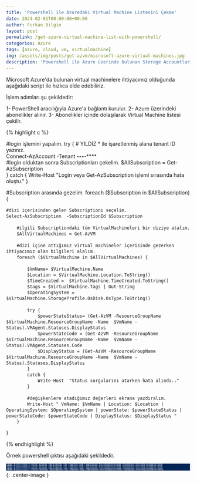 ```yaml
---
title: 'Powershell ile Azuredaki Virtual Machine Listesini Çekme'
date: 2024-02-01T00:00:00+00:00
author: Furkan Bilgin
layout: post
permalink: /get-azure-virtual-machine-list-with-powershell/
categories: Azure
tags: [azure, cloud, vm, virtualmachine]
img: /assets/img/posts/get-azvm/microsoft-azure-virtual-machines.jpg
description: 'Powershell ile Azure üzerinde bulunan Storage Accountların TLS versionunu öğrenme'
---
```


Microsoft Azure'da bulunan virtual machinelere ihtiyacımız olduğunda aşağıdaki script ile hızlıca elde edebiliriz.

İşlem adımları şu şekildedir:

1- PowerShell aracılığıyla Azure'a bağlantı kurulur.
2- Azure üzerindeki abonelikler alınır.
3- Abonelikler içinde dolaşılarak Virtual Machine listesi çekilir.

{% highlight c %}

#login işlemini yapalım.
try {
    # YILDIZ * ile işaretlenmiş alana tenant ID yazınız.    
    Connect-AzAccount -Tenant ****-*****-***-******-****  
    #login olduktan sonra Subscriptionları çekelim.
    $AllSubscription = Get-AzSubscription       
}
catch {
    Write-Host  "Login veya Get-AzSubscription işlemi sırasında hata oluştu."
}

#Subscription arasında gezelim.
foreach ($Subscription  in $AllSubscription) {    
    
    #dizi içerisinden gelen Subscriptionı seçelim.
	Select-AzSubscription  -SubscriptionId $Subscription 
            
        #ilgili Subscriptiondaki tüm VirtualMachineleri bir diziye atalım.
        $AllVirtualMachines = Get-AzVM       
        
        #dizi içine attığımız virtual machineler içerisinde gezerken ihtiyacımız olan bilgileri alalım.
        foreach ($VirtualMachine in $AllVirtualMachines) {
            
            $VmName= $VirtualMachine.Name
            $Location = $VirtualMachine.Location.ToString()          
            $TimeCreated =  $VirtualMachine.TimeCreated.ToString()           
            $tags = $VirtualMachine.Tags | Out-String                 
            $OperatingSystem = $VirtualMachine.StorageProfile.OsDisk.OsType.ToString()
            
            try {
                $powerStateStatus= (Get-AzVM -ResourceGroupName  $VirtualMachine.ResourceGroupName -Name  $VmName -Status).VMAgent.Statuses.DisplayStatus
                $powerStateCode = (Get-AzVM -ResourceGroupName  $VirtualMachine.ResourceGroupName -Name  $VmName -Status).VMAgent.Statuses.Code
                $DisplayStatus = (Get-AzVM -ResourceGroupName  $VirtualMachine.ResourceGroupName -Name  $VmName -Status).Statuses.DisplayStatus          
            }
            catch {
                Write-Host  "Status sorgularını atarken hata alındı.."
            } 

            #değişkenlere atadığımız değerleri ekrana yazdıralım. 
            Write-Host " VmName: $VmName | Location: $Location | OperatingSystem: $OperatingSystem | powerState: $powerStateStatus | powerStateCode: $powerStateCode | DisplayStatus: $DisplayStatus "             
        } 
}

{% endhighlight %}

Örnek powershell çıktısı aşağıdaki şekildedir.

![Picture description](/assets/img/posts/get-azvm/example-screen-shot.png){: .center-image }